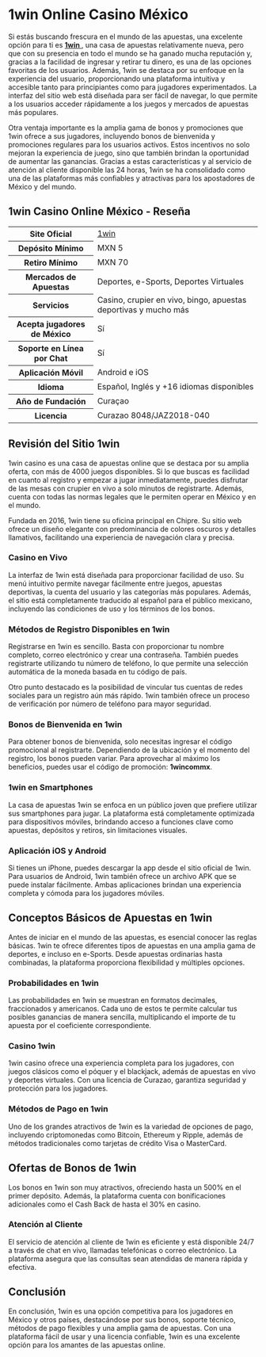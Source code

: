 <h1>1win Online Casino México</h1>
<p>Si estás buscando frescura en el mundo de las apuestas, una excelente opción para ti es <strong><a href="https://1win1.mx/">1win </a></strong>, una casa de apuestas relativamente nueva, pero que con su presencia en todo el mundo se ha ganado mucha reputación y, gracias a la facilidad de ingresar y retirar tu dinero, es una de las opciones favoritas de los usuarios. Además, 1win se destaca por su enfoque en la experiencia del usuario, proporcionando una plataforma intuitiva y accesible tanto para principiantes como para jugadores experimentados. La interfaz del sitio web está diseñada para ser fácil de navegar, lo que permite a los usuarios acceder rápidamente a los juegos y mercados de apuestas más populares.</p>

<p>Otra ventaja importante es la amplia gama de bonos y promociones que 1win ofrece a sus jugadores, incluyendo bonos de bienvenida y promociones regulares para los usuarios activos. Estos incentivos no solo mejoran la experiencia de juego, sino que también brindan la oportunidad de aumentar las ganancias. Gracias a estas características y al servicio de atención al cliente disponible las 24 horas, 1win se ha consolidado como una de las plataformas más confiables y atractivas para los apostadores de México y del mundo.</p>

<h2>1win Casino Online México - Reseña</h2>

<table>
  <tr>
    <th>Site Oficial</th>
    <td><a href="https://1win1.mxt/">1win </a></td>
  </tr>
  <tr>
    <th>Depósito Mínimo</th>
    <td>MXN 5</td>
  </tr>
  <tr>
    <th>Retiro Mínimo</th>
    <td>MXN 70</td>
  </tr>
  <tr>
    <th>Mercados de Apuestas</th>
    <td>Deportes, e-Sports, Deportes Virtuales</td>
  </tr>
  <tr>
    <th>Servicios</th>
    <td>Casino, crupier en vivo, bingo, apuestas deportivas y mucho más</td>
  </tr>
  <tr>
    <th>Acepta jugadores de México</th>
    <td>Sí</td>
  </tr>
  <tr>
    <th>Soporte en Línea por Chat</th>
    <td>Sí</td>
  </tr>
  <tr>
    <th>Aplicación Móvil</th>
    <td>Android e iOS</td>
  </tr>
  <tr>
    <th>Idioma</th>
    <td>Español, Inglés y +16 idiomas disponibles</td>
  </tr>
  <tr>
    <th>Año de Fundación</th>
    <td>Curaçao</td>
  </tr>
  <tr>
    <th>Licencia</th>
    <td>Curazao 8048/JAZ2018-040</td>
  </tr>
</table>

<h2>Revisión del Sitio 1win</h2>
<p>1win casino es una casa de apuestas online que se destaca por su amplia oferta, con más de 4000 juegos disponibles. Si lo que buscas es facilidad en cuanto al registro y empezar a jugar inmediatamente, puedes disfrutar de las mesas con crupier en vivo a solo minutos de registrarte. Además, cuenta con todas las normas legales que le permiten operar en México y en el mundo.</p>

<p>Fundada en 2016, 1win tiene su oficina principal en Chipre. Su sitio web ofrece un diseño elegante con predominancia de colores oscuros y detalles llamativos, facilitando una experiencia de navegación clara y precisa.</p>

<h3>Casino en Vivo</h3>
<p>La interfaz de 1win está diseñada para proporcionar facilidad de uso. Su menú intuitivo permite navegar fácilmente entre juegos, apuestas deportivas, la cuenta del usuario y las categorías más populares. Además, el sitio está completamente traducido al español para el público mexicano, incluyendo las condiciones de uso y los términos de los bonos.</p>

<h3>Métodos de Registro Disponibles en 1win</h3>
<p>Registrarse en 1win es sencillo. Basta con proporcionar tu nombre completo, correo electrónico y crear una contraseña. También puedes registrarte utilizando tu número de teléfono, lo que permite una selección automática de la moneda basada en tu código de país.</p>

<p>Otro punto destacado es la posibilidad de vincular tus cuentas de redes sociales para un registro aún más rápido. 1win también ofrece un proceso de verificación por número de teléfono para mayor seguridad.</p>

<h3>Bonos de Bienvenida en 1win</h3>
<p>Para obtener bonos de bienvenida, solo necesitas ingresar el código promocional al registrarte. Dependiendo de la ubicación y el momento del registro, los bonos pueden variar. Para aprovechar al máximo los beneficios, puedes usar el código de promoción: <strong>1wincommx</strong>.</p>

<h3>1win en Smartphones</h3>
<p>La casa de apuestas 1win se enfoca en un público joven que prefiere utilizar sus smartphones para jugar. La plataforma está completamente optimizada para dispositivos móviles, brindando acceso a funciones clave como apuestas, depósitos y retiros, sin limitaciones visuales.</p>

<h3>Aplicación iOS y Android</h3>
<p>Si tienes un iPhone, puedes descargar la app desde el sitio oficial de 1win. Para usuarios de Android, 1win también ofrece un archivo APK que se puede instalar fácilmente. Ambas aplicaciones brindan una experiencia completa y cómoda para los jugadores móviles.</p>

<h2>Conceptos Básicos de Apuestas en 1win</h2>
<p>Antes de iniciar en el mundo de las apuestas, es esencial conocer las reglas básicas. 1win te ofrece diferentes tipos de apuestas en una amplia gama de deportes, e incluso en e-Sports. Desde apuestas ordinarias hasta combinadas, la plataforma proporciona flexibilidad y múltiples opciones.</p>

<h3>Probabilidades en 1win</h3>
<p>Las probabilidades en 1win se muestran en formatos decimales, fraccionados y americanos. Cada uno de estos te permite calcular tus posibles ganancias de manera sencilla, multiplicando el importe de tu apuesta por el coeficiente correspondiente.</p>

<h3>Casino 1win</h3>
<p>1win casino ofrece una experiencia completa para los jugadores, con juegos clásicos como el póquer y el blackjack, además de apuestas en vivo y deportes virtuales. Con una licencia de Curazao, garantiza seguridad y protección para los jugadores.</p>

<h3>Métodos de Pago en 1win</h3>
<p>Uno de los grandes atractivos de 1win es la variedad de opciones de pago, incluyendo criptomonedas como Bitcoin, Ethereum y Ripple, además de métodos tradicionales como tarjetas de crédito Visa o MasterCard.</p>

<h2>Ofertas de Bonos de 1win</h2>
<p>Los bonos en 1win son muy atractivos, ofreciendo hasta un 500% en el primer depósito. Además, la plataforma cuenta con bonificaciones adicionales como el Cash Back de hasta el 30% en casino.</p>

<h3>Atención al Cliente</h3>
<p>El servicio de atención al cliente de 1win es eficiente y está disponible 24/7 a través de chat en vivo, llamadas telefónicas o correo electrónico. La plataforma asegura que las consultas sean atendidas de manera rápida y efectiva.</p>

<h2>Conclusión</h2>
<p>En conclusión, 1win es una opción competitiva para los jugadores en México y otros países, destacándose por sus bonos, soporte técnico, métodos de pago flexibles y una amplia gama de apuestas. Con una plataforma fácil de usar y una licencia confiable, 1win es una excelente opción para los amantes de las apuestas online.</p>
